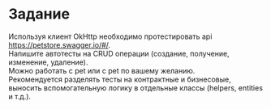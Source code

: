 # Задание
Используя клиент OkHttp необходимо протестировать api https://petstore.swagger.io/#/. 
<br>Напишите автотесты на CRUD операции (создание, получение, изменение, удаление). 
<br>Можно работать с pet или с pet по вашему желанию.
<br>Рекомендуется разделять тесты на контрактные и бизнесовые, 
<br>выносить вспомогательную логику в отдельные классы (helpers, entities и т.д.).